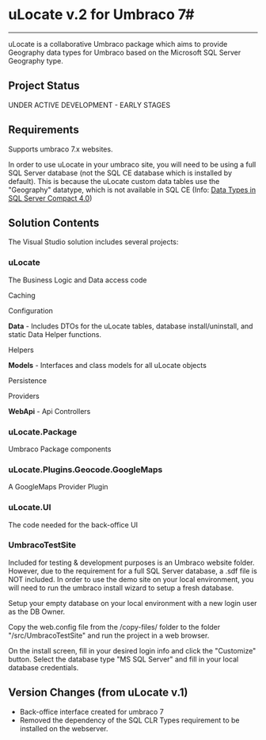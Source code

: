 # uLocate v.2 for Umbraco 7#

----------


uLocate is a collaborative Umbraco package which aims to provide Geography data types for Umbraco based on the Microsoft SQL Server Geography type.

## Project Status
UNDER ACTIVE DEVELOPMENT - EARLY STAGES

## Requirements
Supports umbraco 7.x websites.

In order to use uLocate in your umbraco site, you will need to be using a full SQL Server database (not the SQL CE database which is installed by default). This is because the uLocate custom data tables use the "Geography" datatype, which is not available in SQL CE (Info:
[Data Types in SQL Server Compact 4.0](http://msdn.microsoft.com/en-us/library/ms172424%28SQL.110%29.aspx))


## Solution Contents

The Visual Studio solution includes several projects:

### uLocate
The Business Logic and Data access code

Caching

Configuration

**Data** - Includes DTOs for the uLocate tables, database install/uninstall, and static Data Helper functions.

Helpers

**Models** - Interfaces and class models for all uLocate objects

Persistence

Providers

**WebApi** - Api Controllers

### uLocate.Package
Umbraco Package components

### uLocate.Plugins.Geocode.GoogleMaps
A GoogleMaps Provider Plugin

### uLocate.UI

The code needed for the back-office UI

### UmbracoTestSite

Included for testing & development purposes is an Umbraco website folder. However, due to the requirement for a full SQL Server database, a .sdf file is NOT included. In order to use the demo site on your local environment, you will need to run the umbraco install wizard to setup a fresh database. 

Setup your empty database on your local environment with a new login user as the DB Owner.

Copy the web.config file from the /copy-files/ folder to the folder "/src/UmbracoTestSite" and run the project in a web browser.

On the install screen, fill in your desired login info and click the "Customize" button. Select the database type "MS SQL Server" and fill in your local database credentials. 


## Version Changes (from uLocate v.1)
* Back-office interface created for umbraco 7
* Removed the dependency of the SQL CLR Types requirement to be installed on the webserver.

